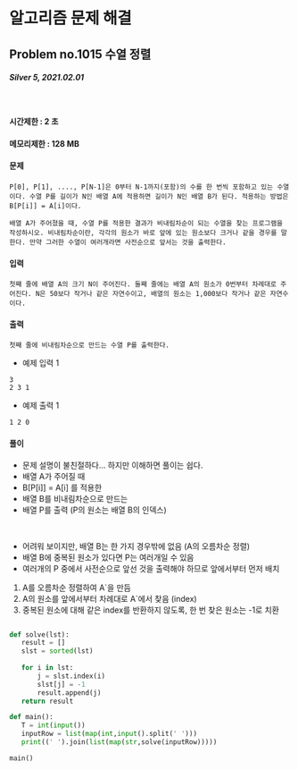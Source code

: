 # 알고리즘 문제 해결

## Problem no.1015 수열 정렬
##### Silver 5, 2021.02.01
<br>

#### 시간제한 : 2 초
#### 메모리제한 : 128 MB
#### 문제
```
P[0], P[1], ...., P[N-1]은 0부터 N-1까지(포함)의 수를 한 번씩 포함하고 있는 수열이다. 수열 P를 길이가 N인 배열 A에 적용하면 길이가 N인 배열 B가 된다. 적용하는 방법은 B[P[i]] = A[i]이다.

배열 A가 주어졌을 때, 수열 P를 적용한 결과가 비내림차순이 되는 수열을 찾는 프로그램을 작성하시오. 비내림차순이란, 각각의 원소가 바로 앞에 있는 원소보다 크거나 같을 경우를 말한다. 만약 그러한 수열이 여러개라면 사전순으로 앞서는 것을 출력한다.
```
#### 입력
```
첫째 줄에 배열 A의 크기 N이 주어진다. 둘째 줄에는 배열 A의 원소가 0번부터 차례대로 주어진다. N은 50보다 작거나 같은 자연수이고, 배열의 원소는 1,000보다 작거나 같은 자연수이다.
```
#### 출력
```
첫째 줄에 비내림차순으로 만드는 수열 P를 출력한다.
```
* 예제 입력 1 
```
3
2 3 1
```
* 예제 출력 1 
```
1 2 0
```
#### 풀이
 * 문제 설명이 불친절하다... 하지만 이해하면 풀이는 쉽다.
 * 배열 A가 주어질 때
 * B[P[i]] = A[i] 를 적용한
 * 배열 B를 비내림차순으로 만드는
 * 배열 P를 출력 (P의 원소는 배열 B의 인덱스)


<br>
 
 * 어려워 보이지만, 배열 B는 한 가지 경우밖에 없음 (A의 오름차순 정렬)
 * 배열 B에 중복된 원소가 있다면 P는 여러개일 수 있음
 * 여러개의 P 중에서 사전순으로 앞선 것을 출력해야 하므로
앞에서부터 먼저 배치

 1. A를 오름차순 정렬하여 A`을 만듬
 2. A의 원소를 앞에서부터 차례대로 A`에서 찾음 (index)
 3. 중복된 원소에 대해 같은 index를 반환하지 않도록, 한 번 찾은 원소는
 -1로 치환

 ```python
 
def solve(lst):
    result = []
    slst = sorted(lst)
    
    for i in lst:
        j = slst.index(i)
        slst[j] = -1
        result.append(j)
    return result

def main():
    T = int(input())
    inputRow = list(map(int,input().split(' ')))
    print((' ').join(list(map(str,solve(inputRow)))))

main()

 ```